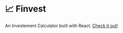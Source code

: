 # 📈 Finvest
An Investement Calculator built with React. 
[Check it out!](https://finv3st.netlify.app/)
